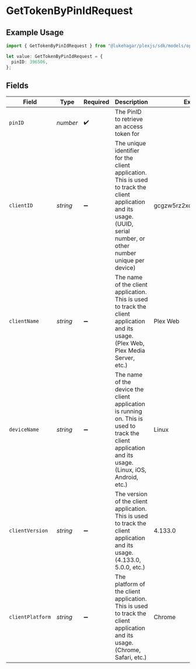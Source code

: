 # GetTokenByPinIdRequest

## Example Usage

```typescript
import { GetTokenByPinIdRequest } from "@lukehagar/plexjs/sdk/models/operations";

let value: GetTokenByPinIdRequest = {
  pinID: 396506,
};
```

## Fields

| Field                                                                                                                                                                  | Type                                                                                                                                                                   | Required                                                                                                                                                               | Description                                                                                                                                                            | Example                                                                                                                                                                |
| ---------------------------------------------------------------------------------------------------------------------------------------------------------------------- | ---------------------------------------------------------------------------------------------------------------------------------------------------------------------- | ---------------------------------------------------------------------------------------------------------------------------------------------------------------------- | ---------------------------------------------------------------------------------------------------------------------------------------------------------------------- | ---------------------------------------------------------------------------------------------------------------------------------------------------------------------- |
| `pinID`                                                                                                                                                                | *number*                                                                                                                                                               | :heavy_check_mark:                                                                                                                                                     | The PinID to retrieve an access token for                                                                                                                              |                                                                                                                                                                        |
| `clientID`                                                                                                                                                             | *string*                                                                                                                                                               | :heavy_minus_sign:                                                                                                                                                     | The unique identifier for the client application. This is used to track the client application and its usage. (UUID, serial number, or other number unique per device) | gcgzw5rz2xovp84b4vha3a40                                                                                                                                               |
| `clientName`                                                                                                                                                           | *string*                                                                                                                                                               | :heavy_minus_sign:                                                                                                                                                     | The name of the client application. This is used to track the client application and its usage. (Plex Web, Plex Media Server, etc.)                                    | Plex Web                                                                                                                                                               |
| `deviceName`                                                                                                                                                           | *string*                                                                                                                                                               | :heavy_minus_sign:                                                                                                                                                     | The name of the device the client application is running on. This is used to track the client application and its usage. (Linux, iOS, Android, etc.)                   | Linux                                                                                                                                                                  |
| `clientVersion`                                                                                                                                                        | *string*                                                                                                                                                               | :heavy_minus_sign:                                                                                                                                                     | The version of the client application. This is used to track the client application and its usage. (4.133.0, 5.0.0, etc.)                                              | 4.133.0                                                                                                                                                                |
| `clientPlatform`                                                                                                                                                       | *string*                                                                                                                                                               | :heavy_minus_sign:                                                                                                                                                     | The platform of the client application. This is used to track the client application and its usage. (Chrome, Safari, etc.)                                             | Chrome                                                                                                                                                                 |